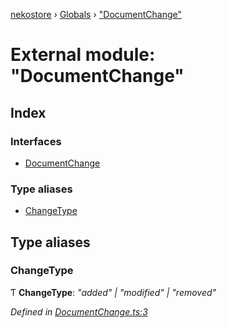 [nekostore](../README.md) › [Globals](../globals.md) › ["DocumentChange"](_documentchange_.md)

# External module: "DocumentChange"

## Index

### Interfaces

* [DocumentChange](../interfaces/_documentchange_.documentchange.md)

### Type aliases

* [ChangeType](_documentchange_.md#changetype)

## Type aliases

###  ChangeType

Ƭ **ChangeType**: *"added" | "modified" | "removed"*

*Defined in [DocumentChange.ts:3](https://github.com/esnya/nekostore/blob/99eadde/src/DocumentChange.ts#L3)*
